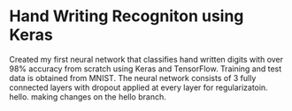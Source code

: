 # Hand Writing Recogniton using Keras
Created my first neural network that classifies hand written digits with over 98% accuracy from scratch using Keras and TensorFlow. 
Training and test data is obtained from MNIST.
The neural network consists of 3 fully connected layers with dropout applied at every layer for regularizatoin.
hello.
making changes on the hello branch.